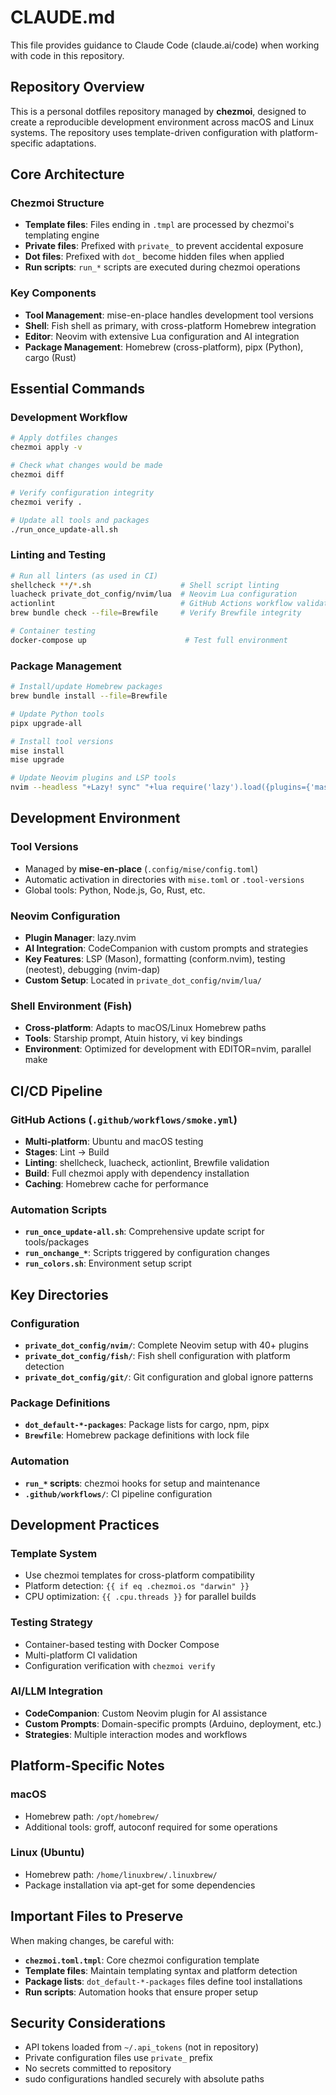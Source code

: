 # CLAUDE.md

This file provides guidance to Claude Code (claude.ai/code) when working with code in this repository.

## Repository Overview

This is a personal dotfiles repository managed by **chezmoi**, designed to create a reproducible development environment across macOS and Linux systems. The repository uses template-driven configuration with platform-specific adaptations.

## Core Architecture

### Chezmoi Structure
- **Template files**: Files ending in `.tmpl` are processed by chezmoi's templating engine
- **Private files**: Prefixed with `private_` to prevent accidental exposure
- **Dot files**: Prefixed with `dot_` become hidden files when applied
- **Run scripts**: `run_*` scripts are executed during chezmoi operations

### Key Components
- **Tool Management**: mise-en-place handles development tool versions
- **Shell**: Fish shell as primary, with cross-platform Homebrew integration
- **Editor**: Neovim with extensive Lua configuration and AI integration
- **Package Management**: Homebrew (cross-platform), pipx (Python), cargo (Rust)

## Essential Commands

### Development Workflow
```bash
# Apply dotfiles changes
chezmoi apply -v

# Check what changes would be made
chezmoi diff

# Verify configuration integrity
chezmoi verify .

# Update all tools and packages
./run_once_update-all.sh
```

### Linting and Testing
```bash
# Run all linters (as used in CI)
shellcheck **/*.sh                    # Shell script linting
luacheck private_dot_config/nvim/lua  # Neovim Lua configuration
actionlint                            # GitHub Actions workflow validation
brew bundle check --file=Brewfile     # Verify Brewfile integrity

# Container testing
docker-compose up                      # Test full environment
```

### Package Management
```bash
# Install/update Homebrew packages
brew bundle install --file=Brewfile

# Update Python tools
pipx upgrade-all

# Install tool versions
mise install
mise upgrade

# Update Neovim plugins and LSP tools
nvim --headless "+Lazy! sync" "+lua require('lazy').load({plugins={'mason.nvim'}})" "+MasonUpdate" +qa
```

## Development Environment

### Tool Versions
- Managed by **mise-en-place** (`.config/mise/config.toml`)
- Automatic activation in directories with `mise.toml` or `.tool-versions`
- Global tools: Python, Node.js, Go, Rust, etc.

### Neovim Configuration
- **Plugin Manager**: lazy.nvim
- **AI Integration**: CodeCompanion with custom prompts and strategies
- **Key Features**: LSP (Mason), formatting (conform.nvim), testing (neotest), debugging (nvim-dap)
- **Custom Setup**: Located in `private_dot_config/nvim/lua/`

### Shell Environment (Fish)
- **Cross-platform**: Adapts to macOS/Linux Homebrew paths
- **Tools**: Starship prompt, Atuin history, vi key bindings
- **Environment**: Optimized for development with EDITOR=nvim, parallel make

## CI/CD Pipeline

### GitHub Actions (`.github/workflows/smoke.yml`)
- **Multi-platform**: Ubuntu and macOS testing
- **Stages**: Lint → Build
- **Linting**: shellcheck, luacheck, actionlint, Brewfile validation
- **Build**: Full chezmoi apply with dependency installation
- **Caching**: Homebrew cache for performance

### Automation Scripts
- **`run_once_update-all.sh`**: Comprehensive update script for tools/packages
- **`run_onchange_*`**: Scripts triggered by configuration changes
- **`run_colors.sh`**: Environment setup script

## Key Directories

### Configuration
- **`private_dot_config/nvim/`**: Complete Neovim setup with 40+ plugins
- **`private_dot_config/fish/`**: Fish shell configuration with platform detection
- **`private_dot_config/git/`**: Git configuration and global ignore patterns

### Package Definitions
- **`dot_default-*-packages`**: Package lists for cargo, npm, pipx
- **`Brewfile`**: Homebrew package definitions with lock file

### Automation
- **`run_*` scripts**: chezmoi hooks for setup and maintenance
- **`.github/workflows/`**: CI pipeline configuration

## Development Practices

### Template System
- Use chezmoi templates for cross-platform compatibility
- Platform detection: `{{ if eq .chezmoi.os "darwin" }}`
- CPU optimization: `{{ .cpu.threads }}` for parallel builds

### Testing Strategy
- Container-based testing with Docker Compose
- Multi-platform CI validation
- Configuration verification with `chezmoi verify`

### AI/LLM Integration
- **CodeCompanion**: Custom Neovim plugin for AI assistance
- **Custom Prompts**: Domain-specific prompts (Arduino, deployment, etc.)
- **Strategies**: Multiple interaction modes and workflows

## Platform-Specific Notes

### macOS
- Homebrew path: `/opt/homebrew/`
- Additional tools: groff, autoconf required for some operations

### Linux (Ubuntu)
- Homebrew path: `/home/linuxbrew/.linuxbrew/`
- Package installation via apt-get for some dependencies

## Important Files to Preserve

When making changes, be careful with:
- **`chezmoi.toml.tmpl`**: Core chezmoi configuration template
- **Template files**: Maintain templating syntax and platform detection
- **Package lists**: `dot_default-*-packages` files define tool installations
- **Run scripts**: Automation hooks that ensure proper setup

## Security Considerations

- API tokens loaded from `~/.api_tokens` (not in repository)
- Private configuration files use `private_` prefix
- No secrets committed to repository
- sudo configurations handled securely with absolute paths
